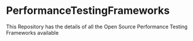 # PerformanceTestingFrameworks
This Repository has the details of all the Open Source Performance Testing Frameworks available
